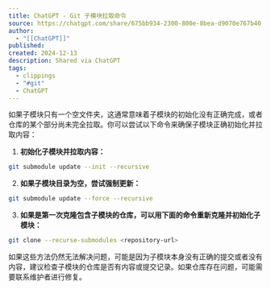 ```yaml
---
title: ChatGPT - Git 子模块拉取命令
source: https://chatgpt.com/share/675bb934-2300-800e-8bea-d9070e767b40
author:
  - "[[ChatGPT]]"
published: 
created: 2024-12-13
description: Shared via ChatGPT
tags:
  - clippings
  - "#git"
  - ChatGPT
---
```

如果子模块只有一个空文件夹，这通常意味着子模块的初始化没有正确完成，或者仓库的某个部分尚未完全拉取。你可以尝试以下命令来确保子模块正确初始化并拉取内容：

1. **初始化子模块并拉取内容：**

```bash
git submodule update --init --recursive
```

2. **如果子模块目录为空，尝试强制更新：**

```bash
git submodule update --force --recursive
```

3. **如果是第一次克隆包含子模块的仓库，可以用下面的命令重新克隆并初始化子模块：**

```bash
git clone --recurse-submodules <repository-url>
```

如果这些方法仍然无法解决问题，可能是因为子模块本身没有正确的提交或者没有内容，建议检查子模块的仓库是否有内容或提交记录。如果仓库存在问题，可能需要联系维护者进行修复。